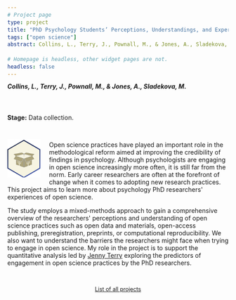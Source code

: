 ```yaml
---
# Project page
type: project
title: "PhD Psychology Students’ Perceptions, Understandings, and Experiences of Open Science"
tags: ["open science"]
abstract: Collins, L., Terry, J., Pownall, M., & Jones, A., Sladekova, M. A mixed-methods exploration of psychology PhD researchers' engagement in open science practices like open data, preregistration, or preprints, as well as the barriers they face when trying to adopt these practices. 

# Homepage is headless, other widget pages are not.
headless: false
---
```

<h5 style="display:block; margin-top:-3px;"> Collins, L., Terry, J., Pownall, M., & Jones, A., Sladekova, M.</h5>

</br>

**Stage:** Data collection.

</br>

<img style="float: left; margin: 10px 20px 5px 0px;" src="images/open_science_hex_small.png" alt="open box with the Greek symbol psi" width="75"/>

Open science practices have played an important role in the methodological reform aimed at improving the credibility of findings in psychology. Although psychologists are engaging in open science increasingly more often, it is still far from the norm. Early career researchers are often at the forefront of change when it comes to adopting new research practices. This project aims to learn more about psychology PhD researchers' experiences of open science.

The study employs a mixed-methods approach to gain a comprehensive overview of the researchers' perceptions and understanding of open science practices such as open data and materials, open-access publishing, preregistration, preprints, or computational reproducibility. We also want to understand the barriers the researchers might face when trying to engage in open science. My role in the project is to support the quantitative analysis led by [Jenny Terry](https://www.jennyterry.co.uk) exploring the predictors of engagement in open science practices by the PhD researchers. 



</br>

 <p style="text-align:center; font-size: 0.9em;"><a href = "/project_list"> List of all projects </a></p>